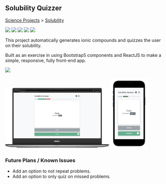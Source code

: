 ## Solubility Quizzer

[Science Projects](../README.md) > [Solubility](./README.md)

![](https://img.shields.io/badge/--orange?logo=HTML5&logoColor=white) ![](https://img.shields.io/badge/--yellow?logo=javascript&logoColor=white) ![](https://img.shields.io/badge/--blue?logo=CSS3&logoColor=white) ![](https://img.shields.io/badge/-Bootstrap-purple?logo=Bootstrap&logoColor=white) ![](https://img.shields.io/badge/-React-black?logo=react&logoColor=cyan)

This project automatically generates ionic compounds and quizzes the user on their solubility. 

Built as an exercise in using Bootstrap5 components and ReactJS to make a simple, responsive, fully front-end app.

[![](https://img.shields.io/badge/-Visit_Website-blue?logo=github&logoColor=white&style=flat-square)](https://dabslee.github.io/Science-Projects/Solubility/solubility_quiz.html)

<img src="./cover_image.png" width="66%"> <img src="./cover_image_mobile.png" width="24%">

### Future Plans / Known Issues
* Add an option to not repeat problems.
* Add an option to only quiz on missed problems.